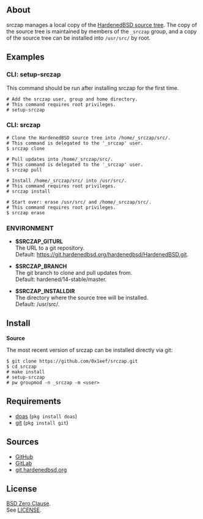 ## About

srczap manages a local copy of the
[HardenedBSD source tree](https://git.hardenedbsd.org/hardenedbsd/HardenedBSD).
The copy of the source tree is maintained by members of
the `_srczap` group, and a copy of the source tree
can be installed into `/usr/src/` by root.

## Examples

### CLI: setup-srczap

This command should be run after installing srczap for
the first time.

    # Add the srczap user, group and home directory.
    # This command requires root privileges.
    # setup-srczap

### CLI: srczap


    # Clone the HardenedBSD source tree into /home/_srczap/src/.
    # This command is delegated to the '_srczap' user.
    $ srczap clone

    # Pull updates into /home/_srczap/src/.
    # This command is delegated to the '_srczap' user.
    $ srczap pull

    # Install /home/_srczap/src/ into /usr/src/.
    # This command requires root privileges.
    # srczap install

    # Start over: erase /usr/src/ and /home/_srczap/src/.
    # This command requires root privileges.
    $ srczap erase


### ENVIRONMENT

* __$SRCZAP\_GITURL__ <br>
  The URL to a git repository.  <br>
  Default: https://git.hardenedbsd.org/hardenedbsd/HardenedBSD.git.

* __$SRCZAP\_BRANCH__ <br>
  The git branch to clone and pull updates from. <br>
  Default: hardened/14-stable/master.

* __$SRCZAP\_INSTALLDIR__ <br>
  The directory where the source tree will be installed. <br>
  Default: /usr/src/.

## Install

**Source**

The most recent version of srczap can be installed directly
via git:

    $ git clone https://github.com/0x1eef/srczap.git
    $ cd srczap
    # make install
    # setup-srczap
    # pw groupmod -n _srczap -m <user>

## Requirements

* [doas](https://man.openbsd.org/doas) (`pkg install doas`)
* [git](https://www.man7.org/linux/man-pages/man1/git.1.html) (`pkg install git`)

## Sources

* [GitHub](https://github.com/0x1eef/srczap)
* [GitLab](https://gitlab.com/0x1eef/srczap)
* [git.hardenedbsd.org](https://git.hardenedbsd.org/0x1eef/srczap)

## License

[BSD Zero Clause](https://choosealicense.com/licenses/0bsd/). <br>
See [LICENSE](./LICENSE).
